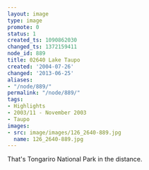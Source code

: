 ```yaml
---
layout: image
type: image
promote: 0
status: 1
created_ts: 1090862030
changed_ts: 1372159411
node_id: 889
title: 02640 Lake Taupo
created: '2004-07-26'
changed: '2013-06-25'
aliases:
- "/node/889/"
permalink: "/node/889/"
tags:
- Highlights
- 2003/11 - November 2003
- Taupo
images:
- src: image/images/126_2640-889.jpg
  name: 126_2640-889.jpg
---
```

That's Tongariro National Park in the distance.
